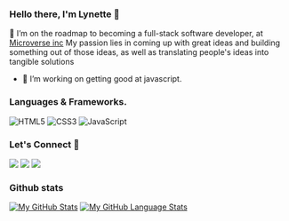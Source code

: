 ### Hello there, I'm Lynette 👋

 🔭 I’m on the roadmap to becoming a full-stack software developer, at [Microverse inc](https://www.microverse.org/) My passion lies in coming up with great ideas and building something out of those ideas, as well as translating people's ideas into tangible solutions
- 🌱 I’m working on getting good at javascript.


### Languages & Frameworks.

![HTML5](https://icongr.am/devicon/html5-original.svg?size=50&color=currentColor)
![CSS3](https://icongr.am/devicon/css3-original.svg?size=50&color=currentColor)
![JavaScript](https://icongr.am/devicon/javascript-original.svg?size=50&color=currentColor)


<h3 align="left">Let's Connect 🤝</h3>
<div align="left">
<a target="_blank"
href="https://www.linkedin.com/in/lynette-acholah/"><img
src="https://img.shields.io/badge/-LinkedIn-0077b5?style=for-the-badge&logo=LinkedIn&logoColor=white"></img></a> <a target="_blank"
href="mailto:acholahlynette111@gmail.com"><img
src="https://img.shields.io/badge/-Gmail-D14836?style=for-the-badge&logo=Gmail&logoColor=white"></img></a> <a target="_blank"
href="https://twitter.com/acholah_lynette"><img
src="https://img.shields.io/badge/-Twitter-1DA1F2?style=for-the-badge&logo=Twitter&logoColor=white"></img></a>
<div/>


### Github stats
[![My GitHub Stats](https://github-readme-stats.vercel.app/api/?username=iLynette&count_private=true&theme=tokyonight&showicons=true)]()
[![My GitHub Language Stats](https://github-readme-stats.vercel.app/api/top-langs/?username=iLynette&langs_count=5&theme=tokyonight)]()




<!--


Here are some ideas to get you started:

- 🔭 I’m currently working on ...
- 🌱 I’m currently learning ...
- 👯 I’m looking to collaborate on ...
- 🤔 I’m looking for help with ...
- 💬 Ask me about ...
- 📫 How to reach me: ...
- 😄 Pronouns: ...
- ⚡ Fun fact: ...
-->
